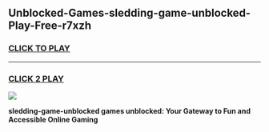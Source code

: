 
## Unblocked-Games-sledding-game-unblocked-Play-Free-r7xzh
<h3>
<a href="https://premium76.site?title=sledding-game-unblocked&ref=19M">CLICK TO PLAY</a></h3>
<hr>

<h3>
<a href="https://premium76.site?title=sledding-game-unblocked&ref=19M">CLICK 2 PLAY</a>
  
</h3>

<a href="https://premium76.site?title=sledding-game-unblocked&ref=19M"><img src="https://clearcache.store/games.png"></a>


**sledding-game-unblocked games unblocked: Your Gateway to Fun and Accessible Online Gaming**
